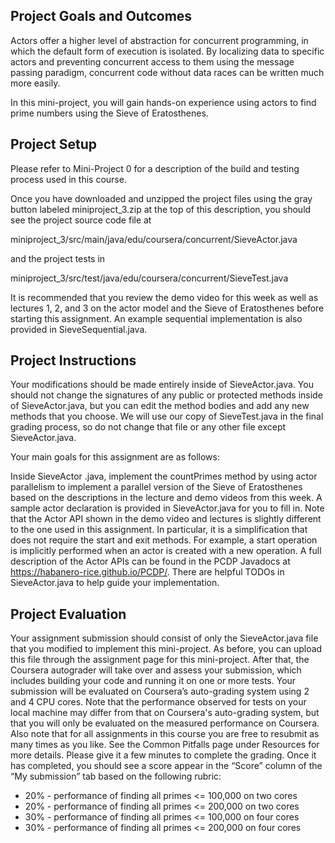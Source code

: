 ## Project Goals and Outcomes

Actors offer a higher level of abstraction for concurrent programming, in which the default form of execution is isolated. By localizing data to specific actors and preventing concurrent access to them using the message passing paradigm, concurrent code without data races can be written much more easily.

In this mini-project, you will gain hands-on experience using actors to find prime numbers using the Sieve of Eratosthenes.

## Project Setup

Please refer to Mini-Project 0 for a description of the build and testing process used in this course.

Once you have downloaded and unzipped the project files using the gray button labeled miniproject_3.zip at the top of this description, you should see the project source code file at

miniproject_3/src/main/java/edu/coursera/concurrent/SieveActor.java

and the project tests in

miniproject_3/src/test/java/edu/coursera/concurrent/SieveTest.java

It is recommended that you review the demo video for this week as well as lectures 1, 2, and 3 on the actor model and the Sieve of Eratosthenes before starting this assignment. An example sequential implementation is also provided in SieveSequential.java.

## Project Instructions

Your modifications should be made entirely inside of SieveActor.java. You should not change the signatures of any public or protected methods inside of SieveActor.java, but you can edit the method bodies and add any new methods that you choose. We will use our copy of SieveTest.java in the final grading process, so do not change that file or any other file except SieveActor.java.

Your main goals for this assignment are as follows:

Inside SieveActor .java, implement the countPrimes method by using actor parallelism to implement a parallel version of the Sieve of Eratosthenes based on the descriptions in the lecture and demo videos from this week. A sample actor declaration is provided in SieveActor.java for you to fill in. Note that the Actor API shown in the demo video and lectures is slightly different to the one used in this assignment. In particular, it is a simplification that does not require the start and exit methods. For example, a start operation is implicitly performed when an actor is created with a new operation. A full description of the Actor APIs can be found in the PCDP Javadocs at https://habanero-rice.github.io/PCDP/.
There are helpful TODOs in SieveActor.java to help guide your implementation.

## Project Evaluation

Your assignment submission should consist of only the SieveActor.java file that you modified to implement this mini-project. As before, you can upload this file through the assignment page for this mini-project. After that, the Coursera autograder will take over and assess your submission, which includes building your code and running it on one or more tests. Your submission will be evaluated on Coursera’s auto-grading system using 2 and 4 CPU cores. Note that the performance observed for tests on your local machine may differ from that on Coursera's auto-grading system, but that you will only be evaluated on the measured performance on Coursera. Also note that for all assignments in this course you are free to resubmit as many times as you like. See the Common Pitfalls page under Resources for more details. Please give it a few minutes to complete the grading. Once it has completed, you should see a score appear in the “Score” column of the “My submission” tab based on the following rubric:

- 20% - performance of finding all primes <= 100,000 on two cores
- 20% - performance of finding all primes <= 200,000 on two cores
- 30% - performance of finding all primes <= 100,000 on four cores
- 30% - performance of finding all primes <= 200,000 on four cores